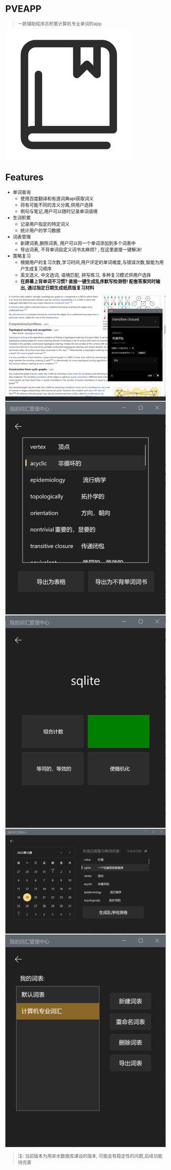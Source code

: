 # PVEAPP
> 一款辅助程序员积累计算机专业单词的app


![](6.png)
# Features
- 单词查询
	- 使用百度翻译和有道词典api获取词义
	- 将有可能不同的含义分离,供用户选择
	- 例句与笔记,用户可以随时记录单词语境
- 生词积累
	- 记录用户指定的特定词义
	- 统计用户的学习数据
- 词表管理
	- 新建词表,删除词表, 用户可以将一个单词添加到多个词表中
	- 导出词表, 不背单词自定义词书太麻烦? , 在这里直接一键解决!
- 策略复习
	- 根据用户的复习次数,学习时间,用户评定的单词难度,与错误次数,智能为用户生成复习顺序
	- 英文选义, 中文选词, 语境匹配, 拼写练习, 多种复习模式供用户选择
	- **在屏幕上背单词不习惯? 直接一键生成乱序默写检测卷! 配套答案同时输出, 通过指定日期生成纸质版复习材料**

![](1.png)
![](2.png)
![](3.png)
![](4.png)
![](5.png)

> 注: 当前版本为用来水数据库课设的版本, 可能会有稳定性的问题,后续功能待完善
